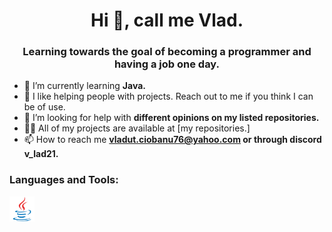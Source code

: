 <h1 align="center">Hi 👋, call me Vlad.</h1>
<h3 align="center">Learning towards the goal of becoming a programmer and having a job one day.</h3>

- 🌱 I’m currently learning **Java.**
- 👯 I like helping people with projects. Reach out to me if you think I can be of use.
- 🤝 I’m looking for help with **different opinions on my listed repositories.**
- 👨‍💻 All of my projects are available at [my repositories.]
- 📫 How to reach me **vladut.ciobanu76@yahoo.com or through discord v_lad21.**


<h3 align="left">Languages and Tools:</h3>
<p align="left"> <a href="https://www.java.com" target="_blank" rel="noreferrer"> <img src="https://raw.githubusercontent.com/devicons/devicon/master/icons/java/java-original.svg" alt="java" width="40" height="40"/> </a> </p>
